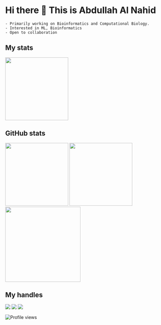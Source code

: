 # Hi there 👋 This is Abdullah Al Nahid

```
- Primarily working on Bioinformatics and Computational Biology.
- Interested in ML, Bioinformatics
- Open to collaboration
```
## My stats

<img height="200" src="https://github-profile-trophy.vercel.app/?username=nahid18&theme=gruvbox&row=2&margin-w=5&margin-h=5&count_private=true&title=Commit,Repositories,Followers"/>
<!--- dracula base : #282a36 font : #ff79c6 -->

## GitHub stats

<img  height= "200" src="https://github-readme-stats.vercel.app/api?username=nahid18&bg_color=211e1b&title_color=79740e&text_color=83a598&show_icons=true&icon_color=fabd2f&count_private=true" />

<img  height= "200" src="https://github-readme-streak-stats.herokuapp.com/?user=nahid18&theme=gruvbox"/>

<img height="239" src="https://github-readme-stats.vercel.app/api/top-langs/?username=nahid18&theme=buefy&layout=compact&hide=html,makefile,css&bg_color=211e1b&title_color=79740e&text_color=83a598&count_private=true"  />

## My handles
 [<img src="https://img.shields.io/badge/linkedin-211e1b?style=for-the-badge&logo=LINKEDIN&logoColor=79740e">](https://www.linkedin.com/in/abdnahid)  [<img src="https://img.shields.io/badge/stackoverlow-211e1b?style=for-the-badge&logo=stackoverflow&logoColor=79740e">](https://stackoverflow.com/users/10658600/abdullah-al-nahid) 
 [<img src="https://img.shields.io/badge/nahid18-211e1b?style=for-the-badge&logo=SVG&logoColor=79740e">](https://profile-summary-for-github.com/user/nahid18) 

![Profile views](https://gpvc.arturio.dev/nahid18) 

